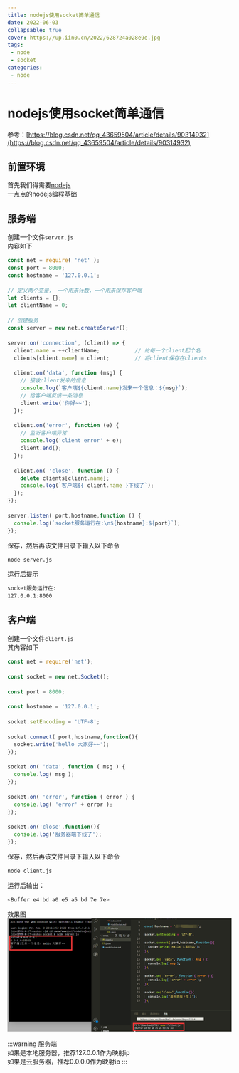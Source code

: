 ```yaml
---
title: nodejs使用socket简单通信
date: 2022-06-03
collapsable: true
cover: https://up.iin0.cn/2022/628724a028e9e.jpg
tags:
 - node
 - socket
categories: 
 - node
---
```


# nodejs使用socket简单通信
参考：[https://blog.csdn.net/qq_43659504/article/details/90314932](https://blog.csdn.net/qq_43659504/article/details/90314932)
## 前置环境
首先我们得需要[nodejs](nodejs.org)  
一点点的nodejs编程基础

## 服务端
创建一个文件`server.js`  
内容如下  
```js
const net = require( 'net' );
const port = 8000;
const hostname = '127.0.0.1';

// 定义两个变量， 一个用来计数，一个用来保存客户端
let clients = {};
let clientName = 0;

// 创建服务
const server = new net.createServer();

server.on('connection', (client) => {
  client.name = ++clientName;           // 给每一个client起个名
  clients[client.name] = client;        // 将client保存在clients

  client.on('data', function (msg) {
    // 接收client发来的信息
    console.log(`客户端${client.name}发来一个信息：${msg}`);
    // 给客户端反馈一条消息
    client.write('你好~~');
  });

  client.on('error', function (e) {
    // 监听客户端异常
    console.log('client error' + e);
    client.end();
  });

  client.on( 'close', function () {
    delete clients[client.name];
    console.log(`客户端${ client.name }下线了`);
  });
});

server.listen( port,hostname,function () {
  console.log(`socket服务运行在:\n${hostname}:${port}`);
});
```  
保存，然后再该文件目录下输入以下命令  
```sh
node server.js
```  

运行后提示
```sh
socket服务运行在:
127.0.0.1:8000
```

## 客户端
创建一个文件`client.js`  
其内容如下  
```js
const net = require('net');

const socket = new net.Socket();

const port = 8000;

const hostname = '127.0.0.1';

socket.setEncoding = 'UTF-8';

socket.connect( port,hostname,function(){
  socket.write('hello 大家好~~');
});

socket.on( 'data', function ( msg ) {
  console.log( msg );
});

socket.on( 'error', function ( error ) {
  console.log( 'error' + error );
});

socket.on('close',function(){
  console.log('服务器端下线了');
});
```  
保存，然后再该文件目录下输入以下命令  
```sh
node client.js
```
运行后输出：
```sh
<Buffer e4 bd a0 e5 a5 bd 7e 7e>
```
效果图  
![img1](./imgs/nodesocket/img1.png)

:::warning
服务端  
如果是本地服务器，推荐127.0.0.1作为映射ip  
如果是云服务器，推荐0.0.0.0作为映射ip
:::

